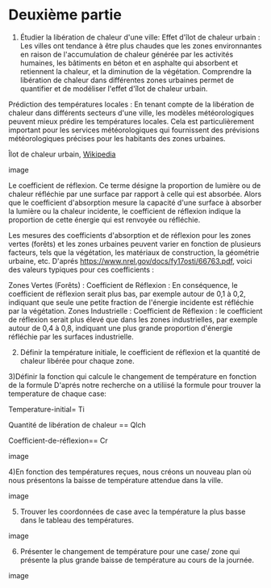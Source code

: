 # Deuxième partie

1) Étudier la libération de chaleur d'une ville:
Effet d'îlot de chaleur urbain : Les villes ont tendance à être plus chaudes que les zones environnantes en raison de l'accumulation de chaleur générée par les activités humaines, les bâtiments en béton et en asphalte qui absorbent et retiennent la chaleur, et la diminution de la végétation. Comprendre la libération de chaleur dans différentes zones urbaines permet de quantifier et de modéliser l'effet d'îlot de chaleur urbain.

Prédiction des températures locales : En tenant compte de la libération de chaleur dans différents secteurs d'une ville, les modèles météorologiques peuvent mieux prédire les températures locales. Cela est particulièrement important pour les services météorologiques qui fournissent des prévisions météorologiques précises pour les habitants des zones urbaines.

 Îlot de chaleur urbain, [Wikipedia](https://fr.wikipedia.org/wiki/%C3%8Elot_de_chaleur_urbain)

 image
 
Le coefficient de réflexion. Ce terme désigne la proportion de lumière ou de chaleur réfléchie par une surface par rapport à celle qui est absorbée. Alors que le coefficient d'absorption mesure la capacité d'une surface à absorber la lumière ou la chaleur incidente, le coefficient de réflexion indique la proportion de cette énergie qui est renvoyée ou réfléchie.

Les mesures des coefficients d'absorption et de réflexion pour les zones vertes (forêts) et les zones urbaines peuvent varier en fonction de plusieurs facteurs, tels que la végétation, les matériaux de construction, la géométrie urbaine, etc. D'aprés https://www.nrel.gov/docs/fy17osti/66763.pdf, voici des valeurs typiques pour ces coefficients :

Zones Vertes (Forêts) : Coefficient de Réflexion : En conséquence, le coefficient de réflexion serait plus bas, par exemple autour de 0,1 à 0,2, indiquant que seule une petite fraction de l'énergie incidente est réfléchie par la végétation.
Zones Industrielle : Coefficient de Réflexion : le coefficient de réflexion serait plus élevé que dans les zones industrielles, par exemple autour de 0,4 à 0,8, indiquant une plus grande proportion d'énergie réfléchie par les surfaces industrielle.


2) Définir la température initiale, le coefficient de réflexion et la quantité de chaleur libérée pour chaque zone.


3)Définir la fonction qui calcule le changement de température en fonction de la formule
D'aprés notre recherche on a utiliisé la formule pour trouver la temperature de chaque case:

Temperature-initial= Ti

Quantité de libération de chaleur == Qlch

Coefficient-de-réflexion== Cr

image

4)En fonction des températures reçues, nous créons un nouveau plan où nous présentons la baisse de température attendue dans la ville.

image


5) Trouver les coordonnées de case avec la température la plus basse dans le tableau des températures.

image

6) Présenter le changement de température pour une case/ zone qui présente la plus grande baisse de température au cours de la journée.

image


